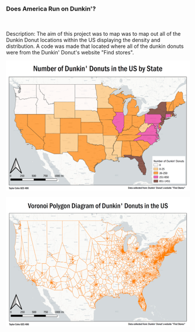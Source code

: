 ### Does America Run on Dunkin'?
<br><br>
Description: The aim of this project was to map was to map out all of the Dunkin Donut locations within the US displaying the density and distribution. A code was made that located where all of the dunkin donuts were from the Dunkin' Donut's website "Find stores". 

[<img src="../images/States.PNG"/>](/DunkinWebMap)

[<img src="../images/Voronoi.PNG"/>](/VoronoiWebMap)
